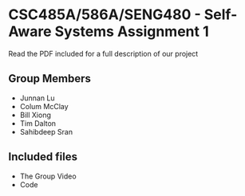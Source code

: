 CSC485A/586A/SENG480 - Self-Aware Systems Assignment 1
======

Read the PDF included for a full description of our project

Group Members
------
* Junnan Lu
* Colum McClay
* Bill Xiong
* Tim Dalton
* Sahibdeep Sran


Included files
------
* The Group Video
* Code
